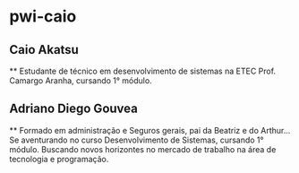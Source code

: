 # pwi-caio
## Caio Akatsu
**
Estudante de técnico em desenvolvimento de sistemas na ETEC Prof. Camargo Aranha, cursando 1° módulo.
## Adriano Diego Gouvea
**
Formado em administração e Seguros gerais, pai da Beatriz e do Arthur...
Se aventurando no curso Desenvolvimento de Sistemas, cursando 1° módulo.
Buscando novos horizontes no mercado de trabalho na área de tecnologia e programação.
